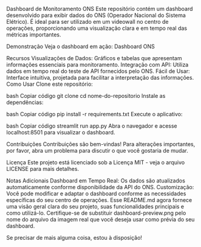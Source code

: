 Dashboard de Monitoramento ONS
Este repositório contém um dashboard desenvolvido para exibir dados do ONS (Operador Nacional do Sistema Elétrico). É ideal para ser utilizado em um videowall no centro de operações, proporcionando uma visualização clara e em tempo real das métricas importantes.

Demonstração
Veja o dashboard em ação: Dashboard ONS


Recursos
Visualizações de Dados: Gráficos e tabelas que apresentam informações essenciais para monitoramento.
Integração com API: Utiliza dados em tempo real do teste de API fornecidos pelo ONS.
Fácil de Usar: Interface intuitiva, projetada para facilitar a interpretação das informações.
Como Usar
Clone este repositório:

bash
Copiar código
git clone 
cd nome-do-repositorio
Instale as dependências:

bash
Copiar código
pip install -r requirements.txt
Execute o aplicativo:

bash
Copiar código
streamlit run app.py
Abra o navegador e acesse localhost:8501 para visualizar o dashboard.

Contribuições
Contribuições são bem-vindas! Para alterações importantes, por favor, abra um problema para discutir o que você gostaria de mudar.

Licença
Este projeto está licenciado sob a Licença MIT - veja o arquivo LICENSE para mais detalhes.

Notas Adicionais
Dashboard em Tempo Real: Os dados são atualizados automaticamente conforme disponibilidade da API do ONS.
Customização: Você pode modificar e adaptar o dashboard conforme as necessidades específicas do seu centro de operações.
Esse README.md agora fornece uma visão geral clara do seu projeto, suas funcionalidades principais e como utilizá-lo. Certifique-se de substituir dashboard-preview.png pelo nome do arquivo da imagem real que você deseja usar como prévia do seu dashboard.

Se precisar de mais alguma coisa, estou à disposição!
